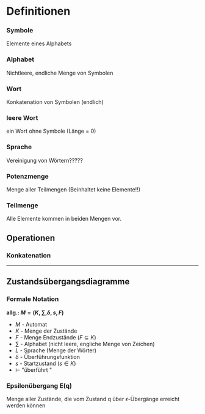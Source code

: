 # Definitionen
### Symbole
Elemente eines Alphabets

### Alphabet
Nichtleere, endliche Menge von Symbolen

### Wort
Konkatenation von Symbolen (endlich)

### leere Wort
ein Wort ohne Symbole (Länge = 0)

### Sprache
Vereinigung von Wörtern?????

### Potenzmenge
Menge aller Teilmengen (Beinhaltet keine Elemente!!)

### Teilmenge
Alle Elemente kommen in beiden Mengen vor.

## Operationen
### Konkatenation

---
## Zustandsübergangsdiagramme
### Formale Notation
**allg.: $M = (K, \sum, \delta, s, F  )$**
* $M$ - Automat
* $K$ - Menge der Zustände
* $F$ - Menge Endzustände ($F \subseteq K$)
* $\sum$ - Alphabet (nicht leere, engliche Menge von Zeichen)
* $L$ - Sprache (Menge der Wörter)
* $\delta$ - Überführungsfunktion
* $s$ - Startzustand ($s \in K$)
* $\vdash$ "überführt "

### Epsilonübergang E(q)
Menge aller Zustände, die vom Zustand q über $\epsilon$-Übergänge erreicht werden können
